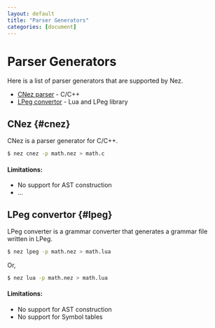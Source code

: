 ```yaml
---
layout: default
title: "Parser Generators"
categories: [document]
---
```


# Parser Generators

Here is a list of parser generators that are supported by Nez.

* [CNez parser]() - C/C++ 
* [LPeg convertor]() - Lua and LPeg library

## CNez {#cnez}

CNez is a parser generator for C/C++.

~~~bash
$ nez cnez -p math.nez > math.c
~~~

#### Limitations:

* No support for AST construction
* ...

## LPeg convertor  {#lpeg}

LPeg converter is a grammar converter that generates a grammar file written in LPeg.

~~~bash
$ nez lpeg -p math.nez > math.lua
~~~

Or,

~~~bash
$ nez lua -p math.nez > math.lua
~~~

#### Limitations:

* No support for AST construction
* No support for Symbol tables
